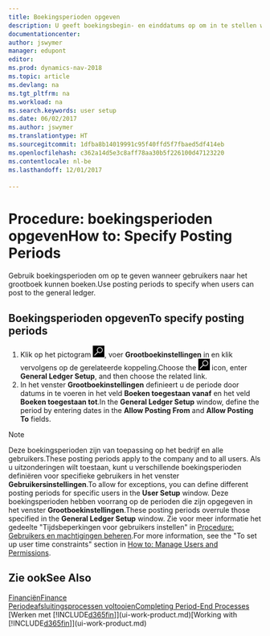 ```yaml
---
title: Boekingsperioden opgeven
description: U geeft boekingsbegin- en einddatums op om in te stellen wanneer gebruikers naar het grootboek kunnen boeken.
documentationcenter: 
author: jswymer
manager: edupont
editor: 
ms.prod: dynamics-nav-2018
ms.topic: article
ms.devlang: na
ms.tgt_pltfrm: na
ms.workload: na
ms.search.keywords: user setup
ms.date: 06/02/2017
ms.author: jswymer
ms.translationtype: HT
ms.sourcegitcommit: 1dfba8b14019991c95f40ffd5f7fbaed5df414eb
ms.openlocfilehash: c362a14d5e3c8aff78aa30b5f226100d47123220
ms.contentlocale: nl-be
ms.lasthandoff: 12/01/2017

---
```

# <a name="how-to-specify-posting-periods"></a><span data-ttu-id="2e0d1-103">Procedure: boekingsperioden opgeven</span><span class="sxs-lookup"><span data-stu-id="2e0d1-103">How to: Specify Posting Periods</span></span>
<span data-ttu-id="2e0d1-104">Gebruik boekingsperioden om op te geven wanneer gebruikers naar het grootboek kunnen boeken.</span><span class="sxs-lookup"><span data-stu-id="2e0d1-104">Use posting periods to specify when users can post to the general ledger.</span></span>  

## <a name="to-specify-posting-periods"></a><span data-ttu-id="2e0d1-105">Boekingsperioden opgeven</span><span class="sxs-lookup"><span data-stu-id="2e0d1-105">To specify posting periods</span></span>
1. <span data-ttu-id="2e0d1-106">Klik op het pictogram ![Zoeken naar pagina of rapport](media/ui-search/search_small.png "pictogram Zoeken naar pagina of rapport"), voer **Grootboekinstellingen** in en klik vervolgens op de gerelateerde koppeling.</span><span class="sxs-lookup"><span data-stu-id="2e0d1-106">Choose the ![Search for Page or Report](media/ui-search/search_small.png "Search for Page or Report icon") icon, enter **General Ledger Setup**, and then choose the related link.</span></span>  
2. <span data-ttu-id="2e0d1-107">In het venster **Grootboekinstellingen** definieert u de periode door datums in te voeren in het veld **Boeken toegestaan vanaf** en het veld **Boeken toegestaan tot**.</span><span class="sxs-lookup"><span data-stu-id="2e0d1-107">In the **General Ledger Setup** window, define the period by entering dates in the **Allow Posting From** and **Allow Posting To** fields.</span></span>  

> [!NOTE]  
>   <span data-ttu-id="2e0d1-108">Deze boekingsperioden zijn van toepassing op het bedrijf en alle gebruikers.</span><span class="sxs-lookup"><span data-stu-id="2e0d1-108">These posting periods apply to the company and to all users.</span></span> <span data-ttu-id="2e0d1-109">Als u uitzonderingen wilt toestaan, kunt u verschillende boekingsperioden definiëren voor specifieke gebruikers in het venster **Gebruikersinstellingen**.</span><span class="sxs-lookup"><span data-stu-id="2e0d1-109">To allow for exceptions, you can define different posting periods for specific users in the **User Setup** window.</span></span> <span data-ttu-id="2e0d1-110">Deze boekingsperioden hebben voorrang op de perioden die zijn opgegeven in het venster **Grootboekinstellingen**.</span><span class="sxs-lookup"><span data-stu-id="2e0d1-110">These posting periods overrule those specified in the **General Ledger Setup** window.</span></span> <span data-ttu-id="2e0d1-111">Zie voor meer informatie het gedeelte "Tijdsbeperkingen voor gebruikers instellen" in [Procedure: Gebruikers en machtigingen beheren](ui-how-users-permissions.md).</span><span class="sxs-lookup"><span data-stu-id="2e0d1-111">For more information, see the "To set up user time constraints" section in [How to: Manage Users and Permissions](ui-how-users-permissions.md).</span></span>

## <a name="see-also"></a><span data-ttu-id="2e0d1-112">Zie ook</span><span class="sxs-lookup"><span data-stu-id="2e0d1-112">See Also</span></span>
[<span data-ttu-id="2e0d1-113">Financiën</span><span class="sxs-lookup"><span data-stu-id="2e0d1-113">Finance</span></span>](finance.md)  
[<span data-ttu-id="2e0d1-114">Periodeafsluitingsprocessen voltooien</span><span class="sxs-lookup"><span data-stu-id="2e0d1-114">Completing Period-End Processes</span></span>](year-how-complete-period-end-processes.md)  
<span data-ttu-id="2e0d1-115">[Werken met [!INCLUDE[d365fin](includes/d365fin_md.md)]](ui-work-product.md)</span><span class="sxs-lookup"><span data-stu-id="2e0d1-115">[Working with [!INCLUDE[d365fin](includes/d365fin_md.md)]](ui-work-product.md)</span></span>

